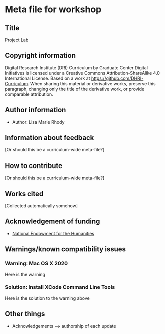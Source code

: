 # Meta file for workshop

## Title

Project Lab

## Copyright information

Digital Research Institute (DRI) Curriculum by Graduate Center Digital Initiatives is licensed under a Creative Commons Attribution-ShareAlike 4.0 International License. Based on a work at https://github.com/DHRI-Curriculum. When sharing this material or derivative works, preserve this paragraph, changing only the title of the derivative work, or provide comparable attribution.

## Author information

- Author: Lisa Marie Rhody

## Information about feedback

[Or should this be a curriculum-wide meta-file?]

## How to contribute

[Or should this be a curriculum-wide meta-file?]

## Works cited

[Collected automatically somehow]

## Acknowledgement of funding

- [National Endowment for the Humanities](https://www.neh.gov/)

## Warnings/known compatibility issues

### Warning: Mac OS X 2020

Here is the warning

### Solution: Install XCode Command Line Tools

Here is the solution to the warning above

## Other things

- Acknowledgements —> authorship of each update
